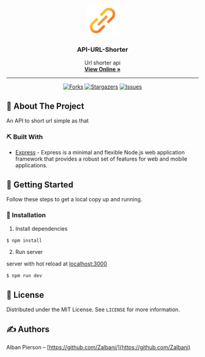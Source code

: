 <!-- PROJECT LOGO -->
<br />
<p align="center">
  <a href="https://github.com/zalbani-lab/API-URL-Shorter">
    <img src="./link.png" alt="Url shorter api logo" width="80px">
  </a>

  <h3 align="center">API-URL-Shorter</h3>

  <p align="center">
    Url shorter api
    <br />
    <a href="#"><strong>View Online »</strong></a>
    <br />
  </p>
  <hr/>
</p>
<div align="center">

[![Forks][forks-shield]][forks-url]
[![Stargazers][stars-shield]][stars-url]
[![Issues][issues-shield]][issues-url]

</div>

## 🧐 About The Project <a name = "about"></a>

An API to short url simple as that

### ⛏️ Built With

- [Express](https://expressjs.com/) - Express is a minimal and flexible Node.js web application framework that provides a robust set of features for web and mobile applications.

## 🏁 Getting Started <a name = "getting_started"></a>

Follow these steps to get a local copy up and running.

### 🚀 Installation

1. Install dependencies

```sh
$ npm install
```

2. Run server

server with hot reload at [localhost:3000](http://localhost:3000)

```sh
$ npm run dev
```

<!--

### 🎈 File structure

```sh
.
├─ assets
├─ sass
│   ├─ components
│   ├─ layout
│   ├─ pages
│   ├─ reset
│   ├─ utilities
│   └─ main.scss
└─ index.html
```

## 🚧 Roadmap <a name = "roadmap"></a>

- [ ] Reorganization of the file structure
- [ ] Fancy home page
- [ ] Some crazy text animations
- [ ] Smooth scrolling

more to come ...
-->

## 📝 License <a name = "license"></a>

Distributed under the MIT License. See `LICENSE` for more information.

## ✍️ Authors <a name = "authors"></a>

Alban Pierson – [https://github.com/Zalbani/](https://github.com/Zalbani)

<!--
## 🎉 Acknowledgements <a name = "acknowledgement"></a>

- Hat tip to anyone whose code was used
- Inspiration
- References
-->

[forks-shield]: https://img.shields.io/github/forks/zalbani-lab/API-URL-Shorter?style=for-the-badge
[forks-url]: https://github.com/zalbani-lab/API-URL-Shorter/network/members
[stars-shield]: https://img.shields.io/github/stars/zalbani-lab/API-URL-Shorter?style=for-the-badge
[stars-url]: https://github.com/zalbani-lab/API-URL-Shorter/stargazers
[issues-shield]: https://img.shields.io/github/issues/zalbani-lab/API-URL-Shorter?style=for-the-badge
[issues-url]: https://github.com/zalbani-lab/API-URL-Shorter/issues
